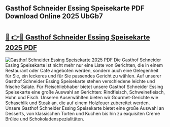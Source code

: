 ## Gasthof Schneider Essing Speisekarte PDF Download Online 2025 UbGb7

# <h2><a href="http://gcblzof.nevu.top/?p=Gasthof+Schneider+Essing+Speisekarte">🔗 👉🔴 Gasthof Schneider Essing Speisekarte 2025 PDF</a></h2>

[![Gasthof Schneider Essing Speisekarte 2025 PDF](https://i.imgur.com/dBaPXMq.png)](http://gcblzof.nevu.top/?p=Gasthof+Schneider+Essing+Speisekarte)
Die Gasthof Schneider Essing Speisekarte ist nicht mehr nur eine Liste von Gerichten, die in einem Restaurant oder Café angeboten werden, sondern auch eine Gelegenheit für Sie, ein leckeres und für Sie passendes Gericht zu wählen. Auf unserer Gasthof Schneider Essing Speisekarte stehen verschiedene leichte und frische Salate. Für Fleischliebhaber bietet unsere Gasthof Schneider Essing Speisekarte eine große Auswahl an Gerichten: Rindfleisch, Schweinefleisch, Huhn und Fisch. Unseren Auserwählten bieten wir Gourmet-Gerichte wie Schaschlik und Steak an, die auf einem Holzfeuer zubereitet werden. Unsere Gasthof Schneider Essing Speisekarte bietet eine große Auswahl an Desserts, von klassischen Torten und Kuchen bis hin zu exquisiten Crème Brûlée und Schokoladenspezialitäten.
